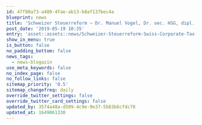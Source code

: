 ```yaml
---
id: 47f80a73-a480-4fae-ab13-b0af137bec4a
blueprint: news
title: 'Schweizer Steuerreform – Dr. Manuel Vogel, Dr. oec. HSG, dipl. Steuerexperte CAS FH in Unternehmensnachfolge a&o kreston Info vom 19.5.2019'
post_date: '2019-05-19 10:35'
entry: 'asset::assets::news/Schweizer-Steuerreform-Swiss-Corporate-Tax-Reform-1.pdf'
show_in_menu: true
is_button: false
no_padding_bottom: false
news_tags:
  - news-blogazin
use_meta_keywords: false
no_index_page: false
no_follow_links: false
sitemap_priority: '0.5'
sitemap_changefreq: daily
override_twitter_settings: false
override_twitter_card_settings: false
updated_by: 3574a48a-d509-4c9e-9e37-5b83b6cfdc78
updated_at: 1649061330
---
```

